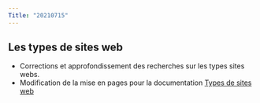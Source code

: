 ```yaml
---
Title: "20210715"
---
```


## Les types de sites web
- Corrections et approfondissement des recherches sur les types sites webs.
- Modification de la mise en pages pour la documentation [Types de sites web](../documentations-et-ressources/internet/les-types-de-sites-web.md)
